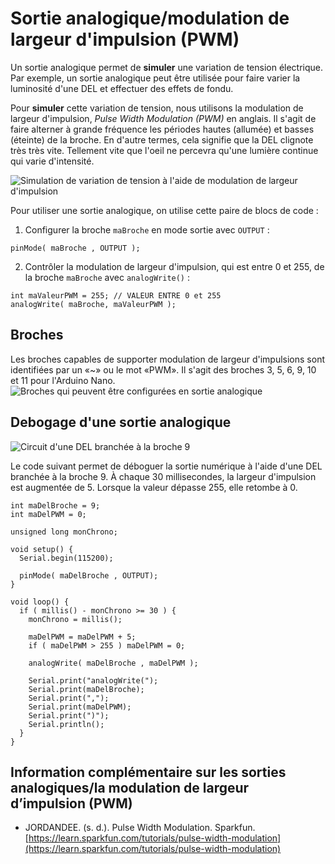 # Sortie analogique/modulation de largeur d'impulsion (PWM)



Un sortie analogique permet de **simuler** une variation de tension électrique. Par exemple, un sortie analogique peut être utilisée pour faire varier la luminosité d'une DEL et effectuer des effets de fondu.

Pour **simuler** cette variation de tension, nous utilisons la modulation de largeur d'impulsion, *Pulse Width Modulation (PWM)* en anglais. Il s'agit de faire alterner à grande fréquence les périodes hautes (allumée) et basses (éteinte) de la broche.  En d'autre termes, cela signifie que la DEL clignote très très vite. Tellement vite que l'oeil ne percevra qu'une lumière continue qui varie d'intensité. 

![Simulation de variation de tension à l'aide de modulation de largeur d'impulsion](./Diapositive2.SVG)

Pour utiliser une sortie analogique, on utilise cette paire de blocs de code :
1) Configurer la broche `maBroche` en mode sortie avec `OUTPUT` :
```arduino
pinMode( maBroche , OUTPUT );
```
2) Contrôler la modulation de largeur d'impulsion, qui est entre 0 et 255, de la broche `maBroche` avec `analogWrite()` :
```arduino
int maValeurPWM = 255; // VALEUR ENTRE 0 et 255
analogWrite( maBroche, maValeurPWM );
```


## Broches
Les broches capables de supporter modulation de largeur d'impulsions sont identifiées par un «~» ou le mot «PWM». Il s'agit des broches 3, 5, 6, 9, 10 et 11 pour l'Arduino Nano.
![Broches qui peuvent être configurées en sortie analogique](./Diapositive1.SVG)
## Debogage d'une sortie analogique



![Circuit d'une DEL branchée à la broche 9](./debogage_sortie_analogique.png)

Le code suivant permet de déboguer la sortie numérique à l'aide d'une DEL branchée à la broche 9. À chaque 30 millisecondes, la largeur d'impulsion est augmentée de 5. Lorsque la valeur dépasse 255, elle retombe à 0.

```arduino
int maDelBroche = 9;
int maDelPWM = 0;

unsigned long monChrono;

void setup() {
  Serial.begin(115200);
  
  pinMode( maDelBroche , OUTPUT);
}

void loop() {
  if ( millis() - monChrono >= 30 ) {
    monChrono = millis();
    
    maDelPWM = maDelPWM + 5;
    if ( maDelPWM > 255 ) maDelPWM = 0;

    analogWrite( maDelBroche , maDelPWM );

    Serial.print("analogWrite(");
    Serial.print(maDelBroche);
    Serial.print(",");
    Serial.print(maDelPWM);
    Serial.print(")");
    Serial.println();
  }
}
```

## Information complémentaire sur les sorties analogiques/la modulation de largeur d’impulsion (PWM)

* JORDANDEE. (s. d.). Pulse Width Modulation. Sparkfun. [https://learn.sparkfun.com/tutorials/pulse-width-modulation](https://learn.sparkfun.com/tutorials/pulse-width-modulation)
